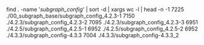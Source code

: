 find . -name '*subgraph_config*' | sort -d | xargs wc -l | head -n -1 
   7225 ./00_subgraph_base/subgraph_config_4.2.3-1
   7150 ./4.2.3/subgraph_config_4.2.3-2
   7095 ./4.2.3/subgraph_config_4.2.3-3
   6951 ./4.2.5/subgraph_config_4.2.5-1
   6952 ./4.2.5/subgraph_config_4.2.5-2
   6952 ./4.3.3/subgraph_config-4.3.3
   7004 ./4.3.3/subgraph_config-4.3.3_2

